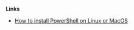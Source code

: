 **Links**

- [How to install PowerShell on Linux or MacOS](http://www.howtogeek.com/267858/how-to-install-microsoft-powershell-on-linux-or-os-x/)
